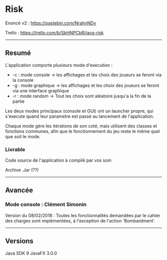 # Risk

Enoncé v2 : https://pastebin.com/NrahnNDv

Trello : https://trello.com/b/SkHNPCbR/java-risk

-------------------------------------------------------------

## Resumé 

L'application comporte plusieurs mode d'execution :
 - -c : mode console -> les affichages et les choix des joueurs se feront via la console
 - -g : mode graphique -> les affichages et les choix des joueurs se feront via une interface graphique
 - -r : mode random -> Tout les choix sont aléatoire jusqu'a la fin de la partie
 
Les deux modes principaux (console et GUI) ont un launcher propre, qui s'execute quand leur parametre est passé au lancement de l'application.

Chaque mode gère les itérations de son coté, mais utilisent des classes et fonctions communes, afin que le fonctionnement du jeu reste le même quel que soit le mode.

### Livrable
Code source de l'application à compilé par vos soin

Archive .Jar (??)

-------------------------------------------------------------

## Avancée

### Mode console : Clément Simonin

Version du 08/02/2018 : 
Toutes les fonctionnalités demandées par le cahier des charges sont implémentées, à l'exception de l'action 'Bombardment'.


-------------------------------------------------------------


## Versions

Java SDK 9
JavaFX 3.0.0
